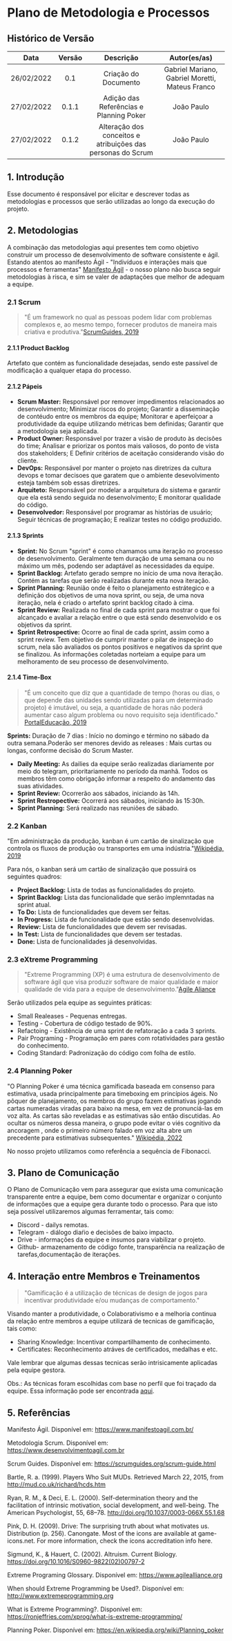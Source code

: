 # Plano de Metodologia e Processos

## Histórico de Versão

| Data | Versão | Descrição | Autor(es/as) |
| :--: | :----: | :-------: | :-------: |
| 26/02/2022 | 0.1 | Criação do Documento | Gabriel Mariano, Gabriel Moretti, Mateus Franco |
| 27/02/2022 | 0.1.1 | Adição das Referências e Planning Poker | João Paulo |
| 27/02/2022 | 0.1.2 | Alteração dos conceitos e atribuições das personas do Scrum| João Paulo |

## 1. Introdução
[//]: <> (Moretti)
Esse documento é responsável por elicitar e descrever todas as metodologias e processos que serão utilizadas ao longo da execução do projeto.

## 2. Metodologias
[//]: <> (Mariano)
A combinação das metodologias aqui presentes tem como objetivo construir um processo de desenvolvimento de software consistente e ágil. Estando atentos ao manifesto Ágil - "Indivíduos e interações mais que processos e ferramentas" [Manifesto Ágil](https://www.manifestoagil.com.br) - o nosso plano não busca seguir metodologias à risca, e sim se valer de adaptações que melhor de adequam a equipe.

### 2.1 Scrum
[//]: <> (Moretti)
> "É um  framework no qual as pessoas podem lidar com problemas complexos e, ao mesmo tempo, fornecer produtos de maneira mais criativa e produtiva."[ScrumGuides, 2019](https://scrumguides.org/scrum-guide.html)

#### 2.1.1 Product Backlog
[//]: <> (Mateus)
Artefato que contém as funcionalidade desejadas, sendo este passível de modificação a qualquer etapa do processo.

#### 2.1.2 Pápeis 
[//]: <> (Mateus)
- __Scrum Master:__ Responsável por remover impedimentos relacionados ao desenvolvimento; Minimizar riscos do projeto; Garantir a disseminação de contéudo entre os membros da equipe; Monitorar e aperfeiçoar a produtividade da equipe utilizando métricas bem definidas; Garantir que a metodologia seja aplicada.
- __Product Owner:__ Responsável por trazer a visão de produto às decisões do time; Analisar e priorizar os pontos mais valiosos, do ponto de vista dos stakeholders; E Definir critérios de aceitação considerando visão do cliente.
 - __DevOps:__ Responsável por manter o projeto nas diretrizes da cultura devops e tomar decisoes que garatem que o ambiente desevolvimento esteja também sob essas diretrizes.
 - __Arquiteto:__ Responsável por modelar a arquitetura do sistema e garantir que ela está sendo seguida no desenvolvimento; E monitorar qualidade do código.
 - __Desenvolvedor:__ Responsável por programar as histórias de usuário; Seguir técnicas de programação; E realizar testes no código produzido.

#### 2.1.3 Sprints
[//]: <> (Mariano)
- __Sprint:__ No Scrum "sprint" é como chamamos uma iteração no processo de desenvolvimento. Geralmente tem duração de uma semana ou no máximo um mês, podendo ser adaptável as necessidades da equipe.
- __Sprint Backlog:__ Artefato gerado sempre no início de uma nova iteração. Contém as tarefas que serão realizadas durante esta nova iteração.
- __Sprint Planning:__ Reunião onde é feito o planejamento estrátegico e a definição dos objetivos de uma nova sprint, ou seja, de uma nova iteração, nela é criado o artefato sprint backlog citado à cima.
- __Sprint Review:__ Realizada no final de cada sprint para mostrar o que foi alcançado e avaliar a relação entre o que está sendo desenvolvido e os objetivos da sprint.
- __Sprint Retrospective:__ Ocorre ao final de cada sprint, assim como a sprint review. Tem objetivo de cumprir manter o pilar de inspeção do scrum, nela são avaliados os pontos positivos e negativos da sprint que se finalizou. As informações coletadas norteiam a equipe para um melhoramento de seu processo de desenvolvimento.

#### 2.1.4 Time-Box
[//]: <> (Moretti)
> "É um conceito que diz que a quantidade de tempo (horas ou dias, o que depende das unidades sendo utilizadas para um determinado projeto) é imutável, ou seja, a quantidade de horas não poderá aumentar caso algum problema ou novo requisito seja identificado." [PortalEducação, 2019](https://www.portaleducacao.com.br/conteudo/artigos/informatica/timebox-projeto-scrum/40658)

__Sprints:__
  Duração de 7 dias : Início no domingo e término no sábado da outra semana.Poderão ser menores devido as releases : Mais curtas ou longas, conforme decisão do Scrum Master.
- __Daily Meeting:__ As dailies da equipe serão realizadas diariamente por meio do telegram, prioritariamente no período da manhã. Todos os membros têm como obrigação informar a respeito do andamento das suas atividades.
- __Sprint Review:__ Ocorrerão aos sábados, iniciando às 14h.
- __Sprint Restropective:__ Ocorrerá aos sábados, iniciando às 15:30h.
- __Sprint Planning:__ Será realizado nas reuniões de sábado.

### 2.2 Kanban
[//]: <> (Mateus)
"Em administração da produção, kanban é um cartão de sinalização que controla os fluxos de produção ou transportes em uma indústria."[Wikipédia, 2019](https://pt.wikipedia.org/wiki/Kanban#Scrum_e_Kanban)

Para nós, o kanban será um cartão de sinalização que possuirá os seguintes quadros:
- __Project Backlog:__ Lista de todas as funcionalidades do projeto.
- __Sprint Backlog:__ Lista das funcionalidade que serão implemntadas na sprint atual.
- __To Do:__ Lista de funcionalidades que devem ser feitas.
- __In Progress:__ Lista de funcionalidade que estão sendo desenvolvidas.
- __Review:__ Lista de funcionalidades que devem ser revisadas.
- __In Test:__ Lista de funcionalidades que devem ser testadas.
- __Done:__ Lista de funcionalidades já desenvolvidas.

### 2.3 eXtreme Programming
[//]: <> (Mariano)
> "Extreme Programming (XP) é uma estrutura de desenvolvimento de software ágil que visa produzir software de maior qualidade e maior qualidade de vida para a equipe de desenvolvimento."[Agile Aliance]( https://www.agilealliance.org)

Serão utilizados pela equipe as seguintes práticas:
- Small Realeases - Pequenas entregas.
- Testing - Cobertura de código testado de 90%.
- Refactoing - Existência de uma sprint de refatoração a cada 3 sprints.
- Pair Programing - Programação em pares com rotatividades para gestão do conhecimento.
- Coding Standard: Padronização do código com folha de estilo.

### 2.4 Planning Poker
[//]: <> (Moretti)
"O Planning Poker é uma técnica gamificada baseada em consenso para estimativa, usada principalmente para timeboxing em princípios ágeis. No pôquer de planejamento, os membros do grupo fazem estimativas jogando cartas numeradas viradas para baixo na mesa, em vez de pronunciá-las em voz alta. As cartas são reveladas e as estimativas são então discutidas. Ao ocultar os números dessa maneira, o grupo pode evitar o viés cognitivo da ancoragem , onde o primeiro número falado em voz alta abre um precedente para estimativas subsequentes." [Wikipédia, 2022](https://en.wikipedia.org/wiki/Planning_poker)

No nosso projeto utilizamos como referência a sequência de Fibonacci.

## 3. Plano de Comunicação
[//]: <> (Mateus)
O Plano de Comunicação vem para assegurar que exista uma comunicação transparente entre a equipe, bem como documentar e organizar o conjunto de informações que a equipe gera durante todo o processo. Para que isto seja possível utilizaremos algumas ferramentar, tais como:
 - Discord - dailys remotas.
 - Telegram - diálogo diaŕio e decisões de baixo impacto.
 - Drive - informações da equipe e insumos para viabilizar o projeto.
 - Github- armazenamento de código fonte, transparência na realização de tarefas,documentação de iterações.

## 4. Interação entre Membros e Treinamentos
[//]: <> (Mariano)
> "Gamificação é a utilização de técnicas de design de jogos para incentivar produtividade e/ou mudanças de comportamento."

Visando manter a produtividade, o Colaborativismo e a melhoria continua da relação entre membros a equipe utilizará de tecnicas de gamificação, tais como:

- Sharing Knowledge: Incentivar compartilhamento de conhecimento.
- Certificates: Reconhecimento atráves de certificados, medalhas e etc.

Vale lembrar que algumas dessas tecnicas serão intrisicamente aplicadas pela equipe gestora.

Obs.: As técnicas foram escolhidas com base no perfil que foi traçado da equipe. Essa informação pode ser encontrada [aqui](https://docs.google.com/spreadsheets/d/1temwG93TrqvCTuy1u52Qbi-JIHFtpjNwILdbRSehMHg/edit?usp=sharing).

## 5. Referências
[//]: <> (Todos)

Manifesto Ágil. Disponível em: https://www.manifestoagil.com.br/

Metodologia Scrum. Disponível em: https://www.desenvolvimentoagil.com.br

Scrum Guides. Disponível em: https://scrumguides.org/scrum-guide.html

Bartle, R. a. (1999). Players Who Suit MUDs. Retrieved March 22, 2015, from http://mud.co.uk/richard/hcds.htm

Ryan, R. M., & Deci, E. L. (2000). Self-determination theory and the facilitation of intrinsic motivation, social development, and well-being. The American Psychologist, 55, 68–78. http://doi.org/10.1037/0003-066X.55.1.68

Pink, D. H. (2009). Drive: The surprising truth about what motivates us. Distribution (p. 256). Canongate. Most of the icons are available at game-icons.net. For more information, check the icons accreditation info here.

Sigmund, K., & Hauert, C. (2002). Altruism. Current Biology. https://doi.org/10.1016/S0960-9822(02)00797-2

Extreme Programing Glossary. Disponível em: https://www.agilealliance.org

When should Extreme Programming be Used?. Disponível em: http://www.extremeprogramming.org

What is Extreme Programming?. Disponível em: https://ronjeffries.com/xprog/what-is-extreme-programming/

Planning Poker. Disponível em: https://en.wikipedia.org/wiki/Planning_poker
